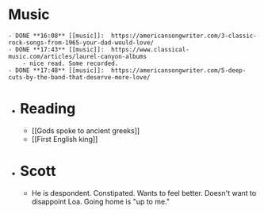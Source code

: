 # Music
	- DONE **16:08** [[music]]:  https://americansongwriter.com/3-classic-rock-songs-from-1965-your-dad-would-love/
	- DONE **17:43** [[music]]:  https://www.classical-music.com/articles/laurel-canyon-albums
		- nice read. Some recorded.
	- DONE **17:48** [[music]]:  https://americansongwriter.com/5-deep-cuts-by-the-band-that-deserve-more-love/
- # Reading
	- [[Gods spoke to ancient greeks]]
	- [[First English king]]
- # Scott
	- He is despondent. Constipated. Wants to feel better. Doesn't want to disappoint Loa. Going home is "up to me."